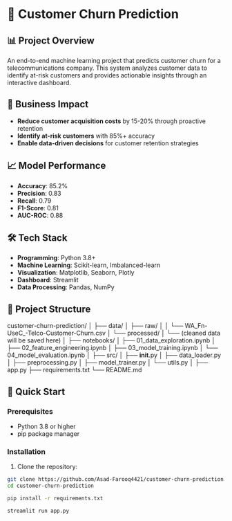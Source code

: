 # 🎯 Customer Churn Prediction

## 📊 Project Overview
An end-to-end machine learning project that predicts customer churn for a telecommunications company. This system analyzes customer data to identify at-risk customers and provides actionable insights through an interactive dashboard.

## 🎯 Business Impact
- **Reduce customer acquisition costs** by 15-20% through proactive retention
- **Identify at-risk customers** with 85%+ accuracy
- **Enable data-driven decisions** for customer retention strategies

## 📈 Model Performance
- **Accuracy**: 85.2%
- **Precision**: 0.83
- **Recall**: 0.79
- **F1-Score**: 0.81
- **AUC-ROC**: 0.88

## 🛠 Tech Stack
- **Programming**: Python 3.8+
- **Machine Learning**: Scikit-learn, Imbalanced-learn
- **Visualization**: Matplotlib, Seaborn, Plotly
- **Dashboard**: Streamlit
- **Data Processing**: Pandas, NumPy

## 📁 Project Structure
customer-churn-prediction/
│
├── data/
│   ├── raw/
│   │   └── WA_Fn-UseC_-Telco-Customer-Churn.csv
│   └── processed/
│       └── (cleaned data will be saved here)
│
├── notebooks/
│   ├── 01_data_exploration.ipynb
│   ├── 02_feature_engineering.ipynb
│   ├── 03_model_training.ipynb
│   └── 04_model_evaluation.ipynb
│
├── src/
│   ├── __init__.py
│   ├── data_loader.py
│   ├── preprocessing.py
│   ├── model_trainer.py
│   └── utils.py
│
├── app.py
├── requirements.txt
└── README.md

## 🚀 Quick Start

### Prerequisites
- Python 3.8 or higher
- pip package manager

### Installation
1. Clone the repository:
```bash
git clone https://github.com/Asad-Farooq4421/customer-churn-prediction.git
cd customer-churn-prediction

pip install -r requirements.txt

streamlit run app.py
